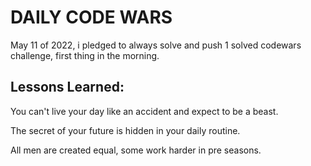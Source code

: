 # DAILY CODE WARS
May 11 of 2022, i pledged to always solve and push 1 solved codewars challenge, first thing in the morning.

## Lessons Learned:
You can't live your day like an accident and expect to be a beast.

The secret of your future is hidden in your daily routine.

All men are created equal, some work harder in pre seasons.